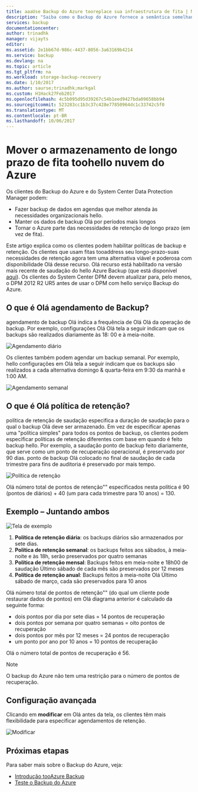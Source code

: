 ```yaml
---
title: aaaUse Backup do Azure tooreplace sua infraestrutura de fita | Microsoft Docs
description: "Saiba como o Backup do Azure fornece a semântica semelhantes a fita que permite que você toobackup e restaurar dados no Azure"
services: backup
documentationcenter: 
author: trinadhk
manager: vijayts
editor: 
ms.assetid: 2e1bb67d-986c-4437-8056-3a63169b4214
ms.service: backup
ms.devlang: na
ms.topic: article
ms.tgt_pltfrm: na
ms.workload: storage-backup-recovery
ms.date: 1/10/2017
ms.author: saurse;trinadhk;markgal
ms.custom: H1Hack27Feb2017
ms.openlocfilehash: 4c5b095d95d39267c54b1eed9427bda09658bb94
ms.sourcegitcommit: 523283cc1b3c37c428e77850964dc1c33742c5f0
ms.translationtype: MT
ms.contentlocale: pt-BR
ms.lasthandoff: 10/06/2017
---
```

# <a name="move-your-long-term-storage-from-tape-toohello-azure-cloud"></a>Mover o armazenamento de longo prazo de fita toohello nuvem do Azure
Os clientes do Backup do Azure e do System Center Data Protection Manager podem:

* Fazer backup de dados em agendas que melhor atenda às necessidades organizacionais hello.
* Manter os dados de backup Olá por períodos mais longos
* Tornar o Azure parte das necessidades de retenção de longo prazo (em vez de fita).

Este artigo explica como os clientes podem habilitar políticas de backup e retenção. Os clientes que usam fitas tooaddress seu longo-prazo-suas necessidades de retenção agora tem uma alternativa viável e poderosa com disponibilidade Olá desse recurso. Olá recurso está habilitado na versão mais recente de saudação do hello Azure Backup (que está disponível [aqui](http://aka.ms/azurebackup_agent)). Os clientes do System Center DPM devem atualizar para, pelo menos, o DPM 2012 R2 UR5 antes de usar o DPM com hello serviço Backup do Azure.

## <a name="what-is-hello-backup-schedule"></a>O que é Olá agendamento de Backup?
agendamento de backup Olá indica a frequência de Olá Olá da operação de backup. Por exemplo, configurações Olá Olá tela a seguir indicam que os backups são realizados diariamente às 18: 00 e à meia-noite.

![Agendamento diário](./media/backup-azure-backup-cloud-as-tape/dailybackupschedule.png)

Os clientes também podem agendar um backup semanal. Por exemplo, hello configurações em Olá tela a seguir indicam que os backups são realizados a cada alternativa domingo & quarta-feira em 9:30 da manhã e 1:00 AM.

![Agendamento semanal](./media/backup-azure-backup-cloud-as-tape/weeklybackupschedule.png)

## <a name="what-is-hello-retention-policy"></a>O que é Olá política de retenção?
política de retenção de saudação especifica a duração de saudação para o qual o backup Olá deve ser armazenado. Em vez de especificar apenas uma "política simples" para todos os pontos de backup, os clientes podem especificar políticas de retenção diferentes com base em quando é feito backup hello. Por exemplo, a saudação ponto de backup feito diariamente, que serve como um ponto de recuperação operacional, é preservado por 90 dias. ponto de backup Olá colocado no final de saudação de cada trimestre para fins de auditoria é preservado por mais tempo.

![Política de retenção](./media/backup-azure-backup-cloud-as-tape/retentionpolicy.png)

Olá número total de pontos de retenção"" especificados nesta política é 90 (pontos de diários) + 40 (um para cada trimestre para 10 anos) = 130.

## <a name="example--putting-both-together"></a>Exemplo – Juntando ambos
![Tela de exemplo](./media/backup-azure-backup-cloud-as-tape/samplescreen.png)

1. **Política de retenção diária**: os backups diários são armazenados por sete dias.
2. **Política de retenção semanal**: os backups feitos aos sábados, à meia-noite e às 18h, serão preservados por quatro semanas
3. **Política de retenção mensal**: Backups feitos em meia-noite e 18h00 de saudação Último sábado de cada mês são preservados por 12 meses
4. **Política de retenção anual**: Backups feitos à meia-noite Olá Último sábado de março, cada são preservados para 10 anos

Olá número total de pontos de retenção"" (do qual um cliente pode restaurar dados de pontos) em Olá diagrama anterior é calculado da seguinte forma:

* dois pontos por dia por sete dias = 14 pontos de recuperação
* dois pontos por semana por quatro semanas = oito pontos de recuperação
* dois pontos por mês por 12 meses = 24 pontos de recuperação
* um ponto por ano por 10 anos = 10 pontos de recuperação

Olá o número total de pontos de recuperação é 56.

> [!NOTE]
> O backup do Azure não tem uma restrição para o número de pontos de recuperação.
>
>

## <a name="advanced-configuration"></a>Configuração avançada
Clicando em **modificar** em Olá antes da tela, os clientes têm mais flexibilidade para especificar agendamentos de retenção.

![Modificar](./media/backup-azure-backup-cloud-as-tape/modify.png)

## <a name="next-steps"></a>Próximas etapas
Para saber mais sobre o Backup do Azure, veja:

* [Introdução tooAzure Backup](backup-introduction-to-azure-backup.md)
* [Teste o Backup do Azure](backup-try-azure-backup-in-10-mins.md)
